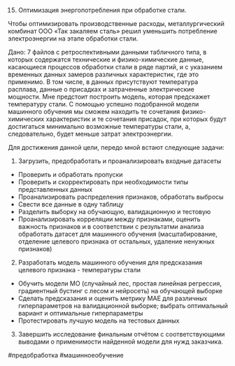 15. Оптимизация энергопотребления при обработке стали.


Чтобы оптимизировать производственные расходы, металлургический комбинат ООО «Так закаляем сталь» решил уменьшить потребление электроэнергии на этапе обработки стали.

Дано: 7 файлов с ретроспективными данными табличного типа, в которых содержатся технические и физико-химические данные, касающиеся процессов обработки стали в ряде партий, и с указанием временных данных замеров различных характеристик, где это применимо. В том числе, в данных присутствуют температура расплава, данные о присадках и затраченные электрические мощности. Мне предстоит построить модель, которая предскажет температуру стали. С помощью успешно подобранной модели машинного обучения мы сможем находить те сочетания физико-химических характеристик и те сочетания присадок, при которых будут достигаться минимально возможные температуры стали, а, следовательно, будет меньше затрат электроэнергии.

Для достижения данной цели, передо мной встают следующие задачи:

1. Загрузить, предобработать и проанализировать входные датасеты
  * Проверить и обработать пропуски
  * Проверить и скорректировать при необходимости типы представленных данных
  * Проанализировать распределения признаков, обработать выбросы
  * Свести все данные в одну таблицу
  * Разделить выборку на обучающую, валидационную и тестовую
  * Проанализировать корреляции между признаками, оценить важность признаков и в соответствии с результатми анализа обработать датасет для машинного обучения (масштабирование, отделение целевого признака от остальных, удаление ненужных признаков)
2. Разработать модель машинного обучения для предсказания целевого признака - температуры стали
  * Обучить модели МО (случайный лес, простая линейная регрессия, градиентный бустинг с лесом и нейросеть) на обучающей выборке
  * Сделать предсказания и оценить метрику MAE для различных гиперпараметров на валидационной выборке; выбрать оптимальный вариант и оптимальные гиперпараметры
  * Протестировать лучшую модель на тестовых данных
3. Завершить исследование финальным отчётом с соответствующими выводами о применимости найденной модели для нужд заказчика.


#предобработка #машинноеобучение
